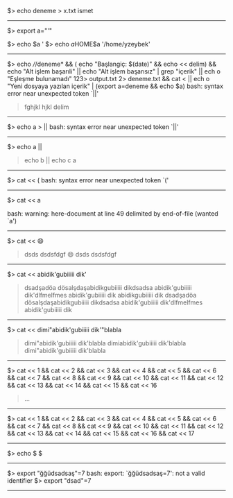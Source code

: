 
$> echo deneme > x.txt ismet

--------------------

$> export a="'"

$> echo $a
'
$> echo $a$HOME$a
'/home/yzeybek'

--------------------

$> echo */*/deneme* && ( echo "Başlangiç: $(date)" && echo << delim) && echo "Alt
işlem başarıli" || echo "Alt işlem başarısız" | grep "içerik" || ech
o "Eşleşme bulunamadı" 123> output.txt 2> deneme.txt && cat < || ech
o "Yeni dosyaya yazılan içerik" | (export a=deneme && echo $a)
bash: syntax error near unexpected token `||'
> fghjkl
> hjkl
> delim

-------------------

$> echo a > ||
bash: syntax error near unexpected token `||'

--------------------

$> echo a ||
> echo b ||
> echo c
a

---------------------

$> cat << (
bash: syntax error near unexpected token `('

---------------------

$> cat << a
>
bash: warning: here-document at line 49 delimited by end-of-file (wanted `a')

---------------------

$> cat << 😄
> dsds
> dsdsfdgf
> 😄
dsds
dsdsfdgf

---------------------

$> cat << abidik'gubiiiii      dik'
> dsadşadöa
> dösalşdaşabidikgubiiiii      dikdsadsa
> abidik'gubiiiii      dik'dlfmelfmes
> abidik'gubiiiii      dik
> abidikgubiiiii      dik
dsadşadöa
dösalşdaşabidikgubiiiii      dikdsadsa
abidik'gubiiiii      dik'dlfmelfmes
abidik'gubiiiii      dik

----------------------

$> cat << dimi"abidik'gubiiiii      dik'"blabla
> dimi"abidik'gubiiiii      dik'blabla
> dimiabidik'gubiiiii      dik'blabla
dimi"abidik'gubiiiii      dik'blabla

-----------------------

$> cat << 1 && cat << 2 && cat << 3 && cat << 4 && cat << 5 && cat << 6 && cat << 7 && cat << 8 && cat << 9 && cat << 10 && cat << 11 && cat << 12 && cat << 13 && cat << 14 && cat << 15 && cat << 16
>...

-----------------------

$> cat << 1 && cat << 2 && cat << 3 && cat << 4 && cat << 5 && cat << 6 && cat << 7 && cat << 8 && cat << 9 && cat << 10 && cat << 11 && cat << 12 && cat << 13 && cat << 14 && cat << 15 && cat << 16 && cat << 17

------------------------

$> echo $
$

------------------------

$> export "ğğüdsadsaş"=7
bash: export: `ğğüdsadsaş=7': not a valid identifier
$> export "dsad"=7

------------------------
